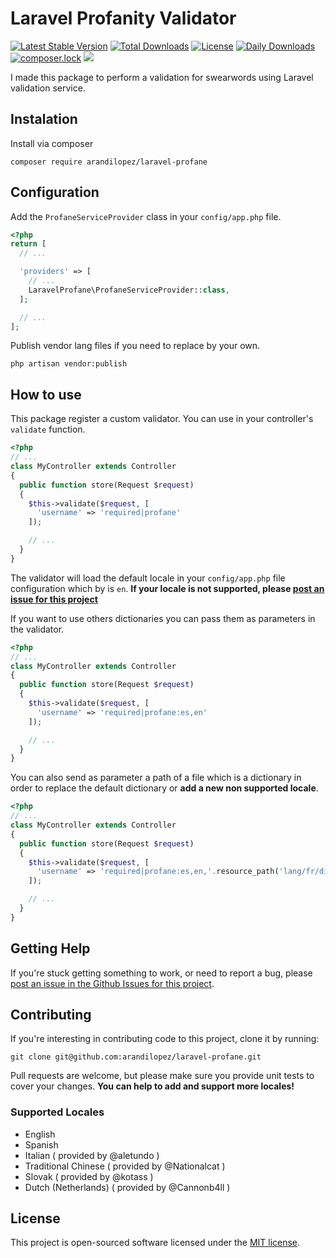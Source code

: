 # Laravel Profanity Validator

[![Latest Stable Version](https://poser.pugx.org/arandilopez/laravel-profane/v/stable)](https://packagist.org/packages/arandilopez/laravel-profane)
[![Total Downloads](https://poser.pugx.org/arandilopez/laravel-profane/downloads)](https://packagist.org/packages/arandilopez/laravel-profane)
[![License](https://poser.pugx.org/arandilopez/laravel-profane/license)](https://packagist.org/packages/arandilopez/laravel-profane)
[![Daily Downloads](https://poser.pugx.org/arandilopez/laravel-profane/d/daily)](https://packagist.org/packages/arandilopez/laravel-profane)
[![composer.lock](https://poser.pugx.org/arandilopez/laravel-profane/composerlock)](https://packagist.org/packages/arandilopez/laravel-profane)
![](https://travis-ci.org/arandilopez/laravel-profane.svg?branch=master)

I made this package to perform a validation for swearwords using Laravel validation service.

## Instalation

Install via composer
```shell
composer require arandilopez/laravel-profane
```

## Configuration
Add the `ProfaneServiceProvider` class in your `config/app.php` file.

```php
<?php
return [
  // ...

  'providers' => [
    // ...
    LaravelProfane\ProfaneServiceProvider::class,
  ];

  // ...
];
```

Publish vendor lang files if you need to replace by your own.

```shell
php artisan vendor:publish
```

## How to use

This package register a custom validator. You can use in your controller's `validate` function.

```php
<?php
// ...
class MyController extends Controller
{
  public function store(Request $request)
  {
    $this->validate($request, [
      'username' => 'required|profane'
    ]);

    // ...
  }
}
```

The validator will load the default locale in your `config/app.php` file configuration which by is `en`. **If your locale is not supported, please [post an issue for this project](https://github.com/arandilopez/laravel-profane/issues)**

If you want to use others dictionaries you can pass them as parameters in the validator.

```php
<?php
// ...
class MyController extends Controller
{
  public function store(Request $request)
  {
    $this->validate($request, [
      'username' => 'required|profane:es,en'
    ]);

    // ...
  }
}
```

You can also send as parameter a path of a file which is a dictionary in order to replace the default dictionary or **add a new non supported locale**.

```php
<?php
// ...
class MyController extends Controller
{
  public function store(Request $request)
  {
    $this->validate($request, [
      'username' => 'required|profane:es,en,'.resource_path('lang/fr/dict.php')
    ]);

    // ...
  }
}
```

## Getting Help
If you're stuck getting something to work, or need to report a bug, please [post an issue in the Github Issues for this project](https://github.com/arandilopez/laravel-profane/issues).

## Contributing
If you're interesting in contributing code to this project, clone it by running:

```shell
git clone git@github.com:arandilopez/laravel-profane.git
```

Pull requests are welcome, but please make sure you provide unit tests to cover your changes. **You can help to add and support more locales!**

### Supported Locales
- English
- Spanish
- Italian ( provided by @aletundo )
- Traditional Chinese ( provided by @Nationalcat )
- Slovak ( provided by @kotass )
- Dutch (Netherlands) ( provided by @Cannonb4ll )

## License
This project is open-sourced software licensed under the [MIT license](http://opensource.org/licenses/MIT).
